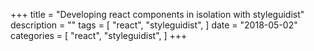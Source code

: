 +++
title = "Developing react components in isolation with styleguidist"
description = ""
tags = [
    "react",
    "styleguidist",
]
date = "2018-05-02"
categories = [
    "react",
    "styleguidist",
]
+++